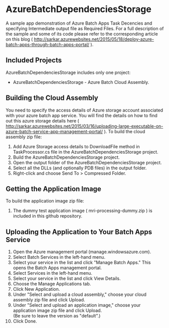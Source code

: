 # AzureBatchDependenciesStorage
A sample app demonstration of Azure Batch Apps Task Decencies and specifying Intermediate output file as Required Files. For a full description of the sample and some of its code please refer to the corresponding article on this blog ( http://sarkar.azurewebsites.net/2015/05/18/deploy-azure-batch-apps-through-batch-apps-portal/ ).

Included Projects
-----------------

 AzureBatchDependenciesStorage includes only one project:

*  AzureBatchDependenciesStorage - Azure Batch Cloud Assembly. 

Building the Cloud Assembly
---------------------------
You need to specify the access details of Azure storage account  associated with your azure batch app service. You will find the details on how to find out this azure storage details here ( http://sarkar.azurewebsites.net/2015/03/16/uploading-large-executable-on-azure-batch-service-app-management-portal/ ).
To build the cloud assembly zip file:

1. Add Azure Storage access details to DownloadFile method in TaskProcessor.cs file in  the AzureBatchDependenciesStorage project.
2. Build the AzureBatchDependenciesStorage project.
2. Open the output folder of the AzureBatchDependenciesStorage project.
3. Select all the DLLs (and optionally PDB files) in the output folder.
4. Right-click and choose Send To > Compressed Folder.
                          

Getting the Application Image
------------------------------
To build the application image zip file:

1. The dummy test application image ( mri-processing-dummy.zip ) is included in this github repository.

Uploading the Application to Your Batch Apps Service
----------------------------------------------------
1. Open the Azure management portal (manage.windowsazure.com).
2. Select Batch Services in the left-hand menu.
3. Select your service in the list and click "Manage Batch Apps."  This opens the Batch Apps management 
   portal.
4. Select Services in the left-hand menu.
5. Select your service in the list and click View Details.
6. Choose the Manage Applications tab.
7. Click New Application.
8. Under "Select and upload a cloud assembly," choose your cloud assembly zip file and click Upload.
9. Under "Select and upload an application image," choose your application image zip file and click Upload.  
   (Be sure to leave the version as "default".)
10. Click Done.
                          
 
